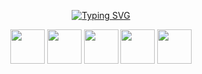 <p align="center">
  <a href="https://git.io/typing-svg">
    <img src="https://readme-typing-svg.demolab.com?font=Fira+Code&size=70&duration=3500&pause=1000&color=1E00F7&width=635&height=200&lines=Hey+There!;Im+Arthur+Wolf;Im+16+years+old" alt="Typing SVG" />
  </a>
</p>

<p align="center">
  <img src="https://cdn.jsdelivr.net/gh/devicons/devicon/icons/html5/html5-original.svg" height="55"/>
  <img src="https://cdn.jsdelivr.net/gh/devicons/devicon/icons/css3/css3-original.svg" height="55"/>
  <img src="https://cdn.jsdelivr.net/gh/devicons/devicon/icons/javascript/javascript-original.svg" height="55"/>
  <img src="https://cdn.jsdelivr.net/gh/devicons/devicon/icons/python/python-original.svg" height="55"/>
  <img src="https://cdn.jsdelivr.net/gh/devicons/devicon/icons/php/php-original.svg" height="55"/>
</p>

